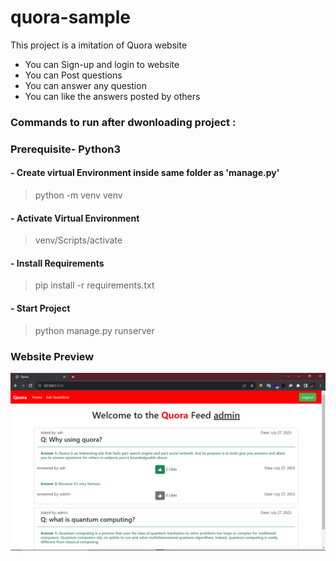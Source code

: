 # quora-sample
This project is a imitation of Quora website
- You can Sign-up and login to website
- You can Post questions
- You can answer any question
- You can like the answers posted by others

### Commands to run after dwonloading project :

### Prerequisite- Python3 

#### - Create virtual Environment inside same folder as 'manage.py'
> python -m venv venv

#### - Activate Virtual Environment
> venv/Scripts/activate

#### - Install Requirements
> pip install -r requirements.txt

#### - Start Project
> python manage.py runserver

### Website Preview

![plot](./website%20preview.png)
